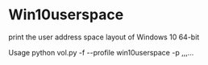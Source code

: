 # Win10userspace

print the user address space layout of Windows 10 64-bit

Usage
  python vol.py -f <dump file> --profile <profile> win10userspace -p <pid>,<pid>,<pid>,...
